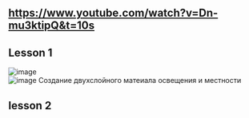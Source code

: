 ## https://www.youtube.com/watch?v=Dn-mu3ktipQ&t=10s
## Lesson 1
![image](https://user-images.githubusercontent.com/90381005/188741007-f1f68801-b256-490b-947a-2e6ed89d8401.png)
<br>
![image](https://user-images.githubusercontent.com/90381005/188740456-501dfd37-3771-4df9-84e3-20ed4ec5c8f4.png)
Создание двухслойного матеиала освещения и местности
## lesson 2
